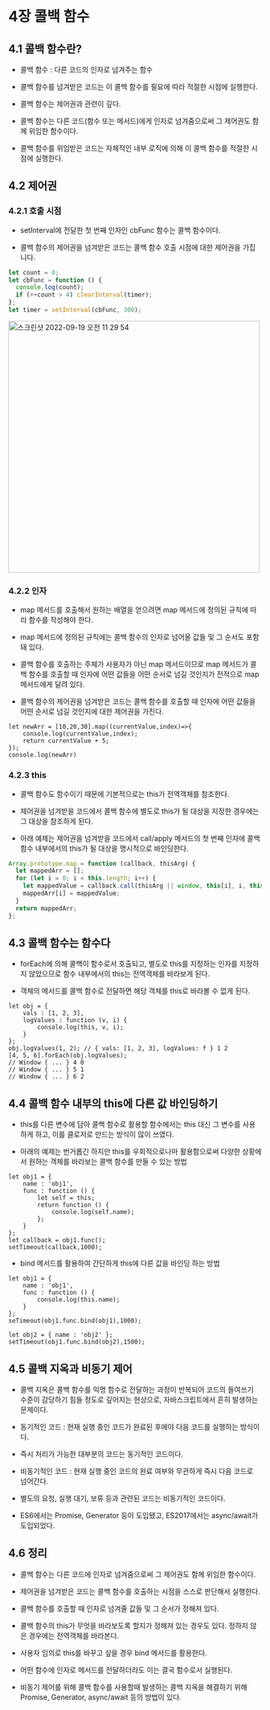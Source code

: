 # 4장 콜백 함수

## 4.1 콜백 함수란?

- 콜백 함수 : 다른 코드의 인자로 넘겨주는 함수

- 콜백 함수를 넘겨받은 코드는 이 콜백 함수를 필요에 따라 적절한 시점에 실행한다.

- 콜백 함수는 제어권과 관련이 깊다.

- 콜백 함수는 다른 코드(함수 또는 메서드)에게 인자로 넘겨줌으로써 그 제어권도 함께 위임한 함수이다.

- 콜백 함수를 위임받은 코드는 자체적인 내부 로직에 의해 이 콜백 함수를 적절한 시점에 실행한다.

## 4.2 제어권

### 4.2.1 호출 시점

- setInterval에 전달한 첫 번째 인자인 cbFunc 함수는 콜백 함수이다.

- 콜백 함수의 제어권을 넘겨받은 코드는 콜백 함수 호출 시점에 대한 제어권을 가집니다.

```js
let count = 0;
let cbFunc = function () {
  console.log(count);
  if (++count > 4) clearInterval(timer);
};
let timer = setInterval(cbFunc, 300);
```

<img width="500" alt="스크린샷 2022-09-19 오전 11 29 54" src="https://user-images.githubusercontent.com/95524491/190940953-407a7582-3e77-4b02-ba60-52f5a5e7b0fc.png">

### 4.2.2 인자

- map 메서드를 호출해서 원하는 배열을 얻으려면 map 메서드에 정의된 규칙에 따라 함수를 작성해야 한다.

- map 메서드에 정의된 규칙에는 콜백 함수의 인자로 넘어올 값들 및 그 순서도 포함돼 있다.

- 콜백 함수를 호출하는 주체가 사용자가 아닌 map 메서드이므로 map 메서드가 콜백 함수를 호출할 때 인자에 어떤 값들을 어떤 순서로 넘길 것인지가 전적으로 map 메서드에게 달려 있다.

- 콜백 함수의 제어권을 넘겨받은 코드는 콜백 함수를 호출할 때 인자에 어떤 값들을 어떤 순서로 넘길 것인지에 대한 제어권을 가진다.

```Js
let newArr = [10,20,30].map((currentValue,index)=>{
    console.log(currentValue,index);
    return currentValue + 5;
});
console.log(newArr)
```

### 4.2.3 this

- 콜백 함수도 함수이기 때문에 기본적으로는 this가 전역객체를 참조한다.

- 제어권을 넘겨받을 코드에서 콜백 함수에 별도로 this가 될 대상을 지정한 경우에는 그 대상을 참조하게 된다.

- 아래 예제는 제어권을 넘겨받을 코드에서 call/apply 메서드의 첫 번째 인자에 콜백 함수 내부에서의 this가 될 대상을 명시적으로 바인딩한다.

```js
Array.prototype.map = function (callback, thisArg) {
  let mappedArr = [];
  for (let i = 0; i < this.length; i++) {
    let mappedValue = callback.call(thisArg || window, this[i], i, this);
    mappedArr[i] = mappedValue;
  }
  return mappedArr;
};
```

## 4.3 콜백 함수는 함수다

- forEach에 의해 콜백이 함수로서 호출되고, 별도로 this를 지정하는 인자를 지정하지 않았으므로 함수 내부에서의 this는 전역객체를 바라보게 된다.

- 객체의 메서드를 콜백 함수로 전달하면 해당 객체를 this로 바라볼 수 없게 된다.

```Js
let obj = {
    vals : [1, 2, 3],
    logValues : function (v, i) {
        console.log(this, v, i);
    }
};
obj.logValues(1, 2); // { vals: [1, 2, 3], logValues: f } 1 2
[4, 5, 6].forEach(obj.logValues);
// Window { ... } 4 0
// Window { ... } 5 1
// Window { ... } 6 2
```

## 4.4 콜백 함수 내부의 this에 다른 값 바인딩하기

- this를 다른 변수에 담아 콜백 함수로 활용할 함수에서는 this 대신 그 변수를 사용하게 하고, 이를 클로저로 만드는 방식이 많이 쓰였다.

- 아래의 예제는 번거롭긴 하지만 this를 우회적으로나마 활용함으로써 다양한 상황에서 원하는 객체를 바라보는 콜백 함수를 만들 수 있는 방법

```Js
let obj1 = {
    name : 'obj1',
    func : function () {
        let self = this;
        return function () {
            console.log(self.name);
        };
    }
};
let callback = obj1.func();
setTimeout(callback,1000);
```

- bind 메서드를 활용하여 간단하게 this에 다른 값을 바인딩 하는 방법

```Js
let obj1 = {
    name : 'obj1',
    func : function () {
        console.log(this.name);
    }
};
seTimeout(obj1.func.bind(obj1),1000);

let obj2 = { name : 'obj2' };
setTimeout(obj1.func.bind(obj2),1500);
```

## 4.5 콜백 지옥과 비동기 제어

- 콜백 지옥은 콜백 함수를 익명 함수로 전달하는 과정이 반복되어 코드의 들여쓰기 수준이 감당하기 힘들 정도로 깊어지는 현상으로, 자바스크립트에서 흔히 발생하는 문제이다.

- 동기적인 코드 : 현재 실행 중인 코드가 완료된 후에야 다음 코드를 실행하는 방식이다.

- 즉시 처리가 가능한 대부분의 코드는 동기적인 코드이다.

- 비동기적인 코드 : 현재 실행 중인 코드의 완료 여부와 무관하게 즉시 다음 코드로 넘어간다.

- 별도의 요청, 실행 대기, 보류 등과 관련된 코드는 비동기적인 코드이다.

- ES6에서는 Promise, Generator 등이 도입됐고, ES2017에서는 async/await가 도입되었다.

## 4.6 정리

- 콜백 함수는 다른 코드에 인자로 넘겨줌으로써 그 제어권도 함께 위임한 함수이다.

- 제어권을 넘겨받은 코드는 콜백 함수를 호출하는 시점을 스스로 판단해서 실행한다.

- 콜백 함수를 호출할 때 인자로 넘겨줄 값들 및 그 순서가 정해져 있다.

- 콜백 함수의 this가 무엇을 바라보도록 할지가 정해져 있는 경우도 있다. 정하지 않은 경우에는 전역객체를 바라본다.

- 사용자 임의로 this를 바꾸고 싶을 경우 bind 메서드를 활용한다.

- 어떤 함수에 인자로 메서드를 전달하더라도 이는 결국 함수로서 실행된다.

- 비동기 제어를 위해 콜백 함수를 사용할때 발생하는 콜백 지옥을 해결하기 위해 Promise, Generator, async/await 등의 방법이 있다.
